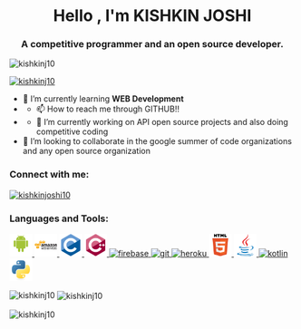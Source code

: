

<h1 align="center">Hello , I'm KISHKIN JOSHI</h1>
<h3 align="center">A competitive programmer and an open source developer.</h3>

<p align="left"> <img src="https://komarev.com/ghpvc/?username=kishkinj10&label=Profile%20views&color=0e75b6&style=flat" alt="kishkinj10" /> </p>

<p align="left"> <a href="https://github.com/ryo-ma/github-profile-trophy"><img src="https://github-profile-trophy.vercel.app/?username=kishkinj10" alt="kishkinj10" /></a> </p>

- 🌱 I’m currently learning **WEB Development**
- - 📫 How to reach me through GITHUB!!
- - 🌱 I’m currently working on API open source projects and also doing competitive coding
- 💞️ I’m looking to collaborate in the google summer of code organizations and any open source organization

<h3 align="left">Connect with me:</h3>
<p align="left">
<a href="https://www.codechef.com/users/kishkinjoshi10" target="blank"><img align="center" src="https://cdn.jsdelivr.net/npm/simple-icons@3.1.0/icons/codechef.svg" alt="kishkinjoshi10" height="30" width="40" /></a>
</p>

<h3 align="left">Languages and Tools:</h3>
<p align="left"> <a href="https://developer.android.com" target="_blank"> <img src="https://raw.githubusercontent.com/devicons/devicon/master/icons/android/android-original-wordmark.svg" alt="android" width="40" height="40"/> </a> <a href="https://aws.amazon.com" target="_blank"> <img src="https://raw.githubusercontent.com/devicons/devicon/master/icons/amazonwebservices/amazonwebservices-original-wordmark.svg" alt="aws" width="40" height="40"/> </a> <a href="https://www.cprogramming.com/" target="_blank"> <img src="https://raw.githubusercontent.com/devicons/devicon/master/icons/c/c-original.svg" alt="c" width="40" height="40"/> </a> <a href="https://www.w3schools.com/cpp/" target="_blank"> <img src="https://raw.githubusercontent.com/devicons/devicon/master/icons/cplusplus/cplusplus-original.svg" alt="cplusplus" width="40" height="40"/> </a> <a href="https://firebase.google.com/" target="_blank"> <img src="https://www.vectorlogo.zone/logos/firebase/firebase-icon.svg" alt="firebase" width="40" height="40"/> </a> <a href="https://git-scm.com/" target="_blank"> <img src="https://www.vectorlogo.zone/logos/git-scm/git-scm-icon.svg" alt="git" width="40" height="40"/> </a> <a href="https://heroku.com" target="_blank"> <img src="https://www.vectorlogo.zone/logos/heroku/heroku-icon.svg" alt="heroku" width="40" height="40"/> </a> <a href="https://www.w3.org/html/" target="_blank"> <img src="https://raw.githubusercontent.com/devicons/devicon/master/icons/html5/html5-original-wordmark.svg" alt="html5" width="40" height="40"/> </a> <a href="https://www.java.com" target="_blank"> <img src="https://raw.githubusercontent.com/devicons/devicon/master/icons/java/java-original.svg" alt="java" width="40" height="40"/> </a> <a href="https://kotlinlang.org" target="_blank"> <img src="https://www.vectorlogo.zone/logos/kotlinlang/kotlinlang-icon.svg" alt="kotlin" width="40" height="40"/> </a> <a href="https://www.python.org" target="_blank"> <img src="https://raw.githubusercontent.com/devicons/devicon/master/icons/python/python-original.svg" alt="python" width="40" height="40"/> </a> </p>

<p><img align="left" src="https://github-readme-stats.vercel.app/api/top-langs?username=kishkinj10&show_icons=true&locale=en&layout=compact" alt="kishkinj10" /></p>

<p>&nbsp;<img align="center" src="https://github-readme-stats.vercel.app/api?username=kishkinj10&show_icons=true&locale=en" alt="kishkinj10" /></p>

<p><img align="center" src="https://github-readme-streak-stats.herokuapp.com/?user=kishkinj10&" alt="kishkinj10" /></p>



<!---
KishkinJ10/KishkinJ10 is a ✨ special ✨ repository because its `README.md` (this file) appears on your GitHub profile.
You can click the Preview link to take a look at your changes.
--->
